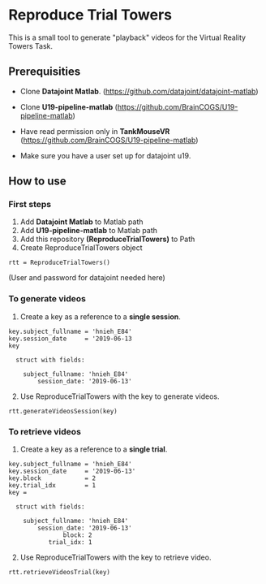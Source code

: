 # Reproduce Trial Towers

This is a small tool to generate "playback" videos for the Virtual Reality Towers Task.

## Prerequisities

* Clone **Datajoint Matlab**.
(https://github.com/datajoint/datajoint-matlab)

* Clone **U19-pipeline-matlab**
(https://github.com/BrainCOGS/U19-pipeline-matlab)

* Have read permission only in **TankMouseVR**
(https://github.com/BrainCOGS/U19-pipeline-matlab)

* Make sure you have a user set up for datajoint u19.


## How to use

### First steps

1. Add **Datajoint Matlab** to Matlab path
2. Add **U19-pipeline-matlab** to Matlab path
3. Add this repository **(ReproduceTrialTowers)** to Path
4. Create ReproduceTrialTowers object

`rtt = ReproduceTrialTowers()`

(User and password for datajoint needed here)

### To generate videos

1. Create a key as a reference to a **single session**.

```
key.subject_fullname = 'hnieh_E84'
key.session_date     = '2019-06-13
key

  struct with fields:

    subject_fullname: 'hnieh_E84'
        session_date: '2019-06-13'
```

2. Use ReproduceTrialTowers with the key to generate videos.

```
rtt.generateVideosSession(key)
```


### To retrieve videos

1. Create a key as a reference to a **single trial**.

```
key.subject_fullname = 'hnieh_E84'
key.session_date     = '2019-06-13'
key.block            = 2
key.trial_idx        = 1
key = 

  struct with fields:

    subject_fullname: 'hnieh_E84'
        session_date: '2019-06-13'
               block: 2
           trial_idx: 1

```



2. Use ReproduceTrialTowers with the key to retrieve video.

```
rtt.retrieveVideosTrial(key)
```
